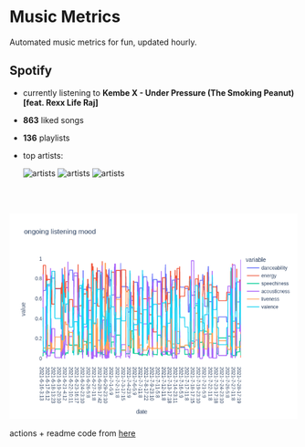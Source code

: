 # Music Metrics

Automated music metrics for fun, updated hourly.

## Spotify

- currently listening to **Kembe X - Under Pressure (The Smoking Peanut) [feat. Rexx Life Raj]**

- **863** liked songs
- **136** playlists

- top artists: 

    ![artists](https://i.scdn.co/image/ab6761610000f178674ff007ae3142f086057881) ![artists](https://i.scdn.co/image/ab6761610000f178791df44171e57a2fe6e21659) ![artists](https://i.scdn.co/image/d874c1e1787e1e1a5762a3b008efecab53f7ee0d)

<br></br>

<!-- ## Audio features for currently playing

![feature spread](figures/auto.png) -->

![ongoing features](figures/timeseries.png)

actions + readme code from [here](https://github.com/gargakshit/gargakshit)
